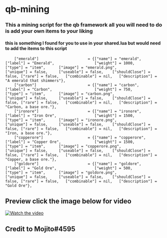 # qb-mining

### This a mining script for the qb framework all you will need to do is add your own items to your liking 

#### this is something I found for you to use in your shared.lua but would need to add the items to this script

```	["diamond"] 					 = {["name"] = "diamond", 			  	  		["label"] = "Diamond", 					["weight"] = 1000, 		["type"] = "item", 		["image"] = "diamond.png", 				["unique"] = false, 	["useable"] = false, 	["shouldClose"] = false, ["rare"] = true,   ["combinable"] = nil,   ["description"] = "A diamond that shimmers"},
	["emerald"] 					 = {["name"] = "emerald", 			  	  		["label"] = "Emerald", 					["weight"] = 1000, 		["type"] = "item", 		["image"] = "emerald.png", 				["unique"] = false, 	["useable"] = false, 	["shouldClose"] = false, ["rare"] = false,   ["combinable"] = nil,   ["description"] = "A emerald that shimmers"},
	["carbon"] 					 	 = {["name"] = "carbon", 			  	  		["label"] = "Carbon", 					["weight"] = 750, 		["type"] = "item", 		["image"] = "carbon.png", 				["unique"] = false, 	["useable"] = false, 	["shouldClose"] = false, ["rare"] = false,   ["combinable"] = nil,   ["description"] = "Carbon, a base ore."},
	["ironore"] 					 = {["name"] = "ironore", 			  	  		["label"] = "Iron Ore", 				["weight"] = 1500, 		["type"] = "item", 		["image"] = "ironore.png", 				["unique"] = false, 	["useable"] = false, 	["shouldClose"] = false, ["rare"] = false,   ["combinable"] = nil,   ["description"] = "Iron, a base ore."},
	["copperore"] 					 = {["name"] = "copperore", 			  	  	["label"] = "Copper Ore", 				["weight"] = 1500, 		["type"] = "item", 		["image"] = "copperore.png", 			["unique"] = false, 	["useable"] = false, 	["shouldClose"] = false, ["rare"] = false,   ["combinable"] = nil,   ["description"] = "Copper, a base ore."},
	["goldore"] 					 = {["name"] = "goldore", 			  	  		["label"] = "Gold Ore", 				["weight"] = 500, 		["type"] = "item", 		["image"] = "goldore.png", 				["unique"] = false, 	["useable"] = false, 	["shouldClose"] = false, ["rare"] = false,   ["combinable"] = nil,   ["description"] = "Gold Ore"},
  ```
  
  ## Preview click the image below for video
  [![Watch the video](https://i.imgur.com/dxWPyRM.png)](https://streamable.com/dywg39)
  
  ## Credit to Mojito#4595
